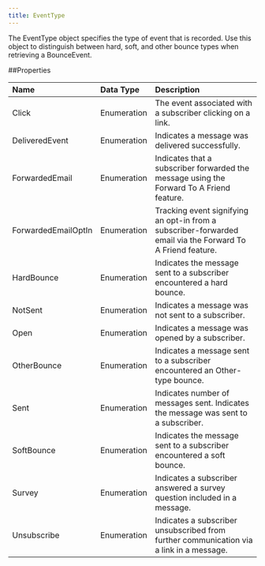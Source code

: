 ```yaml
---
title: EventType
---
```

The EventType object specifies the type of event that is recorded. Use this object to distinguish between hard, soft, and other bounce types when retrieving a BounceEvent.

##Properties
<table class="table table-hover">
<thead align="left">
<tr><th>Name</th><th>Data Type</th><th>Description</th></tr>
</thead>
<tbody>
<tr>
<td>Click</td>
<td>Enumeration</td>
<td>The event associated with a subscriber clicking on a link.</td>
</tr>
<tr>
<td>DeliveredEvent</td>
<td>Enumeration</td>
<td>Indicates a message was delivered successfully.</td>
</tr>
<tr>
<td>ForwardedEmail</td>
<td>Enumeration</td>
<td>Indicates that a subscriber forwarded the message using the Forward To A Friend feature.</td>
</tr>
<tr>
<td>ForwardedEmailOptIn</td>
<td>Enumeration</td>
<td>Tracking event signifying an opt-in from a subscriber-forwarded email via the Forward To A Friend feature.</td>
</tr>
<tr>
<td>HardBounce</td>
<td>Enumeration</td>
<td>Indicates the message sent to a subscriber encountered a hard bounce.</td>
</tr>
<tr>
<td>NotSent</td>
<td>Enumeration</td>
<td>Indicates a message was not sent to a subscriber.</td>
</tr>
<tr>
<td>Open</td>
<td>Enumeration</td>
<td>Indicates a message was opened by a subscriber.</td>
</tr>
<tr>
<td>OtherBounce</td>
<td>Enumeration</td>
<td>Indicates a message sent to a subscriber encountered an Other-type bounce.</td>
</tr>
<tr>
<td>Sent</td>
<td>Enumeration</td>
<td>Indicates number of messages sent. Indicates the message was sent to a subscriber.</td>
</tr>
<tr>
<td>SoftBounce</td>
<td>Enumeration</td>
<td>Indicates the message sent to a subscriber encountered a soft bounce.</td>
</tr>
<tr>
<td>Survey</td>
<td>Enumeration</td>
<td>Indicates a subscriber answered a survey question included in a message.</td>
</tr>
<tr>
<td>Unsubscribe</td>
<td>Enumeration</td>
<td>Indicates a subscriber unsubscribed from further communication via a link in a message.</td>
</tr>
</tbody>
</table>
